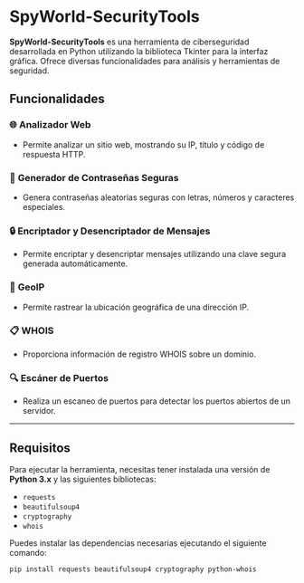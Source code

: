# SpyWorld-SecurityTools

**SpyWorld-SecurityTools** es una herramienta de ciberseguridad desarrollada en Python utilizando la biblioteca Tkinter para la interfaz gráfica. Ofrece diversas funcionalidades para análisis y herramientas de seguridad.

## Funcionalidades

### 🌐 **Analizador Web**
- Permite analizar un sitio web, mostrando su IP, título y código de respuesta HTTP.
  
### 🔐 **Generador de Contraseñas Seguras**
- Genera contraseñas aleatorias seguras con letras, números y caracteres especiales.

### 🔒 **Encriptador y Desencriptador de Mensajes**
- Permite encriptar y desencriptar mensajes utilizando una clave segura generada automáticamente.

### 📍 **GeoIP**
- Permite rastrear la ubicación geográfica de una dirección IP.

### 📋 **WHOIS**
- Proporciona información de registro WHOIS sobre un dominio.

### 🔍 **Escáner de Puertos**
- Realiza un escaneo de puertos para detectar los puertos abiertos de un servidor.

---

## Requisitos

Para ejecutar la herramienta, necesitas tener instalada una versión de **Python 3.x** y las siguientes bibliotecas:

- `requests`
- `beautifulsoup4`
- `cryptography`
- `whois`

Puedes instalar las dependencias necesarias ejecutando el siguiente comando:

```bash
pip install requests beautifulsoup4 cryptography python-whois
